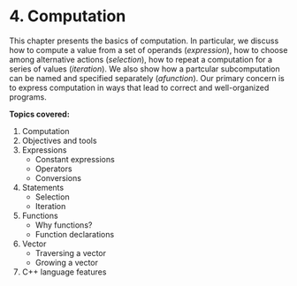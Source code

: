 # 4. Computation

This chapter presents the basics of computation. In particular, we discuss how to compute a value from a set of operands (_expression_), how to choose among alternative actions (_selection_), how to repeat a computation for a series of values (_iteration_). We also show how a partcular subcomputation 
can be named and specified separately (_afunction_). Our primary concern is to express computation in ways that lead to correct and well-organized programs.

**Topics covered:**
1. Computation
2. Objectives and tools
3. Expressions
   - Constant expressions
   - Operators
   - Conversions
4. Statements
   - Selection
   - Iteration
5. Functions
   - Why functions?
   - Function declarations
6. Vector
   - Traversing a vector
   - Growing a vector
7. C++ language features
